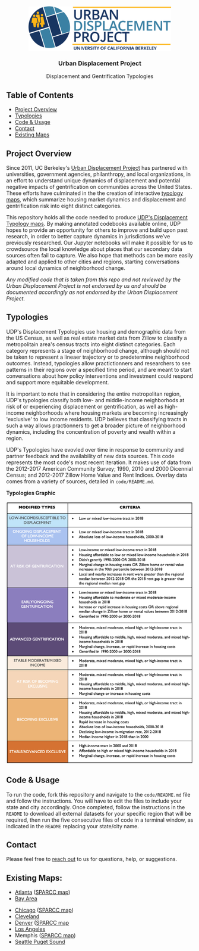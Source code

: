 
<!-- PROJECT LOGO -->
<br />
<p align="center">
  <a href='https://www.urbandisplacement.org/'>
  	<img src='.assets/images/blue_udp_logo.png' align="top" height="120">
  </a>

  <h3 align="center">Urban Displacement Project</h3>
  <p align="center"> 
  	Displacement and Gentrification Typologies
   	<br />
   </p>
</p>

<!-- TABLE OF CONTENTS -->
## Table of Contents

* [Project Overview](#project-overview)
* [Typologies](#typologies)
* [Code & Usage](#Code-&-Usage)
* [Contact](#contact)
* [Existing Maps](#existing-maps)


<!-- ABOUT THE PROJECT -->
## Project Overview

Since 2011, UC Berkeley's [Urban Displacement Project](https://urbandisplacement.org) has partnered with universities, government agencies, philanthropy, and local organizations, in an effort to understand unique dynamics of displacement and potential negative impacts of gentrification on communities across the United States.  These efforts have culminated in the the creation of interactive [typology maps](https://urbandisplacement.org), which summarize housing market dynamics and displacement and gentrification risk into eight distinct categories. 
 
This repository holds all the code needed to produce [UDP's Displacement Typology maps](https://urbandisplacement.org). By making annotated codebooks available online, UDP hopes to provide an opportunity for others to improve and build upon past research, in order to better capture dynamics in jurisdictions we’ve previously researched. Our Jupyter notebooks will make it possible for us to crowdsource the local knowledge about places that our secondary data sources often fail to capture. We also hope that methods can be more easily adapted and applied to other cities and regions, starting conversations around local dynamics of neighborhood change.  
 
*Any modified code that is taken from this repo and not reviewed by the Urban Displacement Project is not endorsed by us and should be documented accordingly as not endorsed by the Urban Displacement Project.*
 
<!-- TYPOLOGIES -->
## Typologies

UDP's Displacement Typologies use housing and demographic data from the US Census, as well as real estate market data from Zillow to classify a metropolitain area's census tracts into eight distinct categories. Each category represents a stage of neighborhood change, although should not be taken to represent a lineaer trajectory or to predetermine neighborhood outcomes. Instead, typologies allow practictionners and researchers to see patterns in their regions over a specified time period, and are meant to start conversations about how policy interventions and investment could respond and support more equitable development.

It is important to note that in considering the entire metropolitan region, UDP's typologies classify both low- and middle-income neighborhods at risk of or experiencing displacement or gentrification, as well as high-income neighborhoods where housing markets are becoming increasingly 'exclusive' to low income residents. UDP believes that classifying tracts in such a way allows practionners to get a broader picture of neighborhood dynamics, including the concentration of poverty and wealth within a region. 

UDP's Typologies have evovled over time in response to community and partner feedback and the availability of new data sources. This code represents the most code's most recent iteration. It makes use of data from the 2012-2017 American Community Survey; 1990, 2010 and 2000 Dicennial Census; and 2012-2017 Zillow Home Value and Rent Indices. Overlay data comes from a variety of sources, detailed in `code/README.md`.

**Typologies Graphic**

<a href='https://www.urbandisplacement.org/'><img src='.assets/images/typology_sheet_2018.png'/></a>

<!-- CODE & USAGE -->
## Code & Usage
 
To run the code, fork this repository and navigate to the `code/README.md` file and follow the instructions. You will have to edit the files to include your state and city accordingly. Once completed, follow the instructions in the `README` to download all external datasets for your specific region that will be required, then run the five consecutive files of code in a terminal window, as indicated in the `README` replacing your state/city name.
 
<!-- CONTACT -->
## Contact
 
Please feel free to [reach out](info@urbandisplacement.org) to us for questions, help, or suggestions.
 
<!-- EXISTING MAPS -->
## Existing Maps: 

* [Atlanta](https://urban-displacement.github.io/displacement-typologies/maps/atlanta_udp.html) ([SPARCC map](https://urban-displacement.github.io/displacement-typologies/maps/atlanta_sparcc.html))  
* [Bay Area](https://urban-displacement.github.io/displacement-typologies/maps/sanfrancisco_udp.html)  
<!-- * Boston - *coming soon*   -->
* [Chicago](https://urban-displacement.github.io/displacement-typologies/maps/chicago_udp.html)  ([SPARCC map](https://urban-displacement.github.io/displacement-typologies/maps/chicago_sparcc.html))  
* [Cleveland](https://urban-displacement.github.io/displacement-typologies/maps/cleveland_udp.html)  
* [Denver](https://urban-displacement.github.io/displacement-typologies/maps/denver_udp.html) ([SPARCC map](https://urban-displacement.github.io/displacement-typologies/maps/denver_sparcc.html)    
* [Los Angeles](https://urban-displacement.github.io/displacement-typologies/maps/losangeles_udp.html)  
* Memphis ([SPARCC map](https://urban-displacement.github.io/displacement-typologies/maps/memphis_sparcc.html))    <!-- adjust URL once fixed -->  
* [Seattle Puget Sound](https://urban-displacement.github.io/displacement-typologies/maps/seattle_udp.html)  


